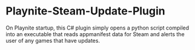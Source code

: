 # Playnite-Steam-Update-Plugin

On Playnite startup, this C# plugin simply opens a python script compiled into an executable that reads appmanifest data for Steam and alerts the user of any games that have updates.
